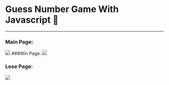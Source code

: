 # Guess Number Game With Javascript 🎈

------------


### Main Page:
[![](https://alirezafazeli.s3.ir-thr-at1.arvanstorage.com/main.PNG)](htthttps://alirezafazeli.s3.ir-thr-at1.arvanstorage.com/main.PNGp://)
###Win Page:
[![](https://alirezafazeli.s3.ir-thr-at1.arvanstorage.com/win.PNG)](http://https://alirezafazeli.s3.ir-thr-at1.arvanstorage.com/win.PNG)
### Lose Page:
[![](https://alirezafazeli.s3.ir-thr-at1.arvanstorage.com/lose.PNG)](http://https://alirezafazeli.s3.ir-thr-at1.arvanstorage.com/lose.PNG)
